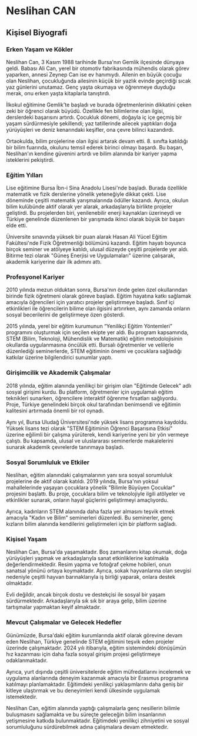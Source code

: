 # Neslihan CAN

## Kişisel Biyografi

### Erken Yaşam ve Kökler

Neslihan Can, 3 Kasım 1988 tarihinde Bursa'nın Gemlik ilçesinde dünyaya geldi. Babası Ali Can, yerel bir otomotiv fabrikasında mühendis olarak görev yaparken, annesi Zeynep Can ise ev hanımıydı. Ailenin en büyük çocuğu olan Neslihan, çocukluğunda ailesinin küçük bir yazlık evinde geçirdiği sıcak yaz günlerini unutamaz. Genç yaşta okumaya ve öğrenmeye duyduğu merak, onu erken yaşta kitaplarla tanıştırdı.

İlkokul eğitimine Gemlik'te başladı ve burada öğretmenlerinin dikkatini çeken zeki bir öğrenci olarak büyüdü. Özellikle fen bilimlerine olan ilgisi, derslerdeki başarısını artırdı. Çocukluk dönemi, doğayla iç içe geçmiş bir yaşam sürdürmesiyle şekillendi; yaz tatillerinde ailecek yaptıkları doğa yürüyüşleri ve deniz kenarındaki keşifler, ona çevre bilinci kazandırdı.

Ortaokulda, bilim projelerine olan ilgisi artarak devam etti. 8. sınıfta katıldığı bir bilim fuarında, okulunu temsil ederek birinci olmayı başardı. Bu başarı, Neslihan'ın kendine güvenini artırdı ve bilim alanında bir kariyer yapma isteklerini pekiştirdi.

### Eğitim Yılları

Lise eğitimine Bursa İbn-i Sina Anadolu Lisesi'nde başladı. Burada özellikle matematik ve fizik derslerine yönelik yeteneğiyle dikkat çekti. Lise döneminde çeşitli matematik yarışmalarında ödüller kazandı. Ayrıca, okulun bilim kulübünde aktif olarak yer alarak, arkadaşlarıyla birlikte projeler geliştirdi. Bu projelerden biri, yenilenebilir enerji kaynakları üzerineydi ve Türkiye genelinde düzenlenen bir yarışmada ikinci olarak büyük bir başarı elde etti.

Üniversite sınavında yüksek bir puan alarak Hasan Ali Yücel Eğitim Fakültesi'nde Fizik Öğretmenliği bölümünü kazandı. Eğitim hayatı boyunca birçok seminer ve atölyeye katıldı, ulusal düzeyde çeşitli projelerde yer aldı. Bitirme tezi olarak "Güneş Enerjisi ve Uygulamaları" üzerine çalışarak, akademik kariyerine dair ilk adımını attı.

### Profesyonel Kariyer

2010 yılında mezun olduktan sonra, Bursa'nın önde gelen özel okullarından birinde fizik öğretmeni olarak göreve başladı. Eğitim hayatına katkı sağlamak amacıyla öğrencileri için yaratıcı projeler geliştirmeye başladı. Sınıf içi etkinlikleri ile öğrencilerin bilime olan ilgisini artırırken, aynı zamanda onların sosyal becerilerini de geliştirmeye özen gösterdi.

2015 yılında, yerel bir eğitim kurumunun “Yenilikçi Eğitim Yöntemleri” programını oluşturmak için seçilen ekipte yer aldı. Bu program kapsamında, STEM (Bilim, Teknoloji, Mühendislik ve Matematik) eğitim metodolojisinin okullarda uygulanmasına öncülük etti. Bursalı öğretmenler ve velilerle düzenlediği seminerlerde, STEM eğitiminin önemi ve çocuklara sağladığı katkılar üzerine bilgilendirici sunumlar yaptı.

### Girişimcilik ve Akademik Çalışmalar

2018 yılında, eğitim alanında yenilikçi bir girişim olan "Eğitimde Gelecek" adlı sosyal girişimi kurdu. Bu platform, öğretmenler için uygulamalı eğitim teknikleri sunarken, öğrencilere interaktif öğrenme fırsatları sağlıyordu. Proje, Türkiye genelindeki birçok okul tarafından benimsendi ve eğitimin kalitesini artırmada önemli bir rol oynadı.

Aynı yıl, Bursa Uludağ Üniversitesi'nde yüksek lisans programına kaydoldu. Yüksek lisans tezi olarak "STEM Eğitiminin Öğrenci Başarısına Etkisi" üzerine eğilimli bir çalışma yürüterek, kendi kariyerine yeni bir yön vermeye çalıştı. Bu kapsamda, ulusal ve uluslararası seminerlerde makalelerini sunarak akademik çevrelerde tanınmaya başladı.

### Sosyal Sorumluluk ve Etkiler

Neslihan, eğitim alanındaki çalışmalarının yanı sıra sosyal sorumluluk projelerine de aktif olarak katıldı. 2019 yılında, Bursa'nın yoksul mahallelerinde yaşayan çocuklara yönelik "Bilimle Büyüyen Çocuklar" projesini başlattı. Bu proje, çocuklara bilim ve teknolojiyle ilgili atölyeler ve etkinlikler sunarak, onların hayal güçlerini geliştirmeyi amaçlıyordu.

Ayrıca, kadınların STEM alanında daha fazla yer almasını teşvik etmek amacıyla "Kadın ve Bilim" seminerleri düzenledi. Bu seminerler, genç kızların bilim alanında kendilerini geliştirmeleri için bir platform sağladı.

### Kişisel Yaşam

Neslihan Can, Bursa'da yaşamaktadır. Boş zamanlarını kitap okumak, doğa yürüyüşleri yapmak ve arkadaşlarıyla sanat etkinliklerine katılmakla değerlendirmektedir. Resim yapma ve fotoğraf çekme hobileri, onun sanatsal yönünü ortaya koymaktadır. Ayrıca, sokak hayvanlarına olan sevgisi nedeniyle çeşitli hayvan barınaklarıyla iş birliği yaparak, onlara destek olmaktadır.

Evli değildir, ancak birçok dostu ve destekçisi ile sosyal bir yaşam sürdürmektedir. Arkadaşlarıyla sık sık bir araya gelip, bilim üzerine tartışmalar yapmaktan keyif almaktadır.

### Mevcut Çalışmalar ve Gelecek Hedefler

Günümüzde, Bursa'daki eğitim kurumlarında aktif olarak görevine devam eden Neslihan, Türkiye genelinde STEM eğitimini teşvik eden projeler üzerinde çalışmaktadır. 2024 yılı itibarıyla, eğitim sistemindeki dönüşümün hız kazanması için daha fazla sosyal girişim projesi geliştirmeye odaklanmaktadır.

Ayrıca, yurt dışında çeşitli üniversitelerde eğitim müfredatlarını incelemek ve uygulama alanlarında deneyim kazanmak amacıyla bir Erasmus programına katılmayı planlamaktadır. Eğitimdeki yenilikçi yaklaşımlarını daha geniş bir kitleye ulaştırmak ve bu deneyimleri kendi ülkesinde uygulamak istemektedir.

Neslihan Can, eğitim alanında yaptığı çalışmalarla genç nesillerin bilimle buluşmasını sağlamakta ve bu süreçte geleceğin bilim insanlarının yetişmesine katkıda bulunmaktadır. Eğitimdeki yenilikçi zihniyetini ve sosyal sorumluluğunu sürdürebilmek adına çalışmalara devam etmektedir.